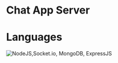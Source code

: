# Chat App Server


# Languages

![NodeJS,Socket.io, MongoDB, ExpressJS](https://skills.thijs.gg/icons?i=nodejs,mongodb,expressjs)
